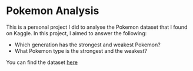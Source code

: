 # Pokemon Analysis
This is a personal project I did to analyse the Pokemon dataset that I found on Kaggle. In this project, I aimed to answer the following: <br>
<ul>
<li>Which generation has the strongest and weakest Pokemon?</li>
<li>What Pokemon type is the strongest and the weakest?</li>
</ul>

You can find the dataset [here](https://www.kaggle.com/datasets/rounakbanik/pokemon)
